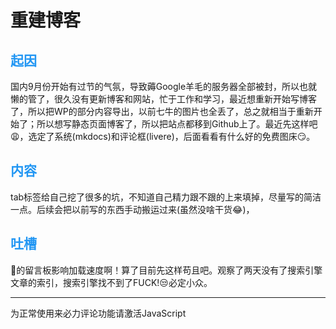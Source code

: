 # 重建博客

## <font style="color: #2196F3;">起因</font>
国内9月份开始有过节的气氛，导致薅Google羊毛的服务器全部被封，所以也就懒的管了，很久没有更新博客和网站，忙于工作和学习，最近想重新开始写博客了，所以把WP的部分内容导出，以前七牛的图片也全丢了，总之就相当于重新开始了；所以想写静态页面博客了，所以把站点都移到Github上了。最近先这样吧😩，选定了系统(mkdocs)和评论框(livere)，后面看看有什么好的免费图床😏。

## <font style="color: #2196F3;">内容</font>
tab标签给自己挖了很多的坑，不知道自己精力跟不跟的上来填掉，尽量写的简洁一点。后续会把以前写的东西手动搬运过来(虽然没啥干货😂)，

## <font style="color: #2196F3;">吐槽</font>
🐎的留言板影响加载速度啊！算了目前先这样苟且吧。观察了两天没有了搜索引擎文章的索引，搜索引擎找不到了FUCK!😒必定小众。



<hr>

<!-- 来必力City版安装代码 -->
<div id="lv-container" data-id="city" data-uid="MTAyMC80NzA4OC8yMzU4OA==">
	<script type="text/javascript">
   (function(d, s) {
       var j, e = d.getElementsByTagName(s)[0];

       if (typeof LivereTower === 'function') { return; }

       j = d.createElement(s);
       j.src = 'https://cdn-city.livere.com/js/embed.dist.js';
       j.async = true;

       e.parentNode.insertBefore(j, e);
   })(document, 'script');
	</script>
<noscript> 为正常使用来必力评论功能请激活JavaScript</noscript>
</div>
<!-- City版安装代码已完成 -->
